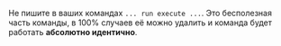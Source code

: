 Не пишите в ваших командах `... run execute ...`. Это бесполезная часть команды, в 100% случаев её можно удалить и команда будет работать **абсолютно идентично**.